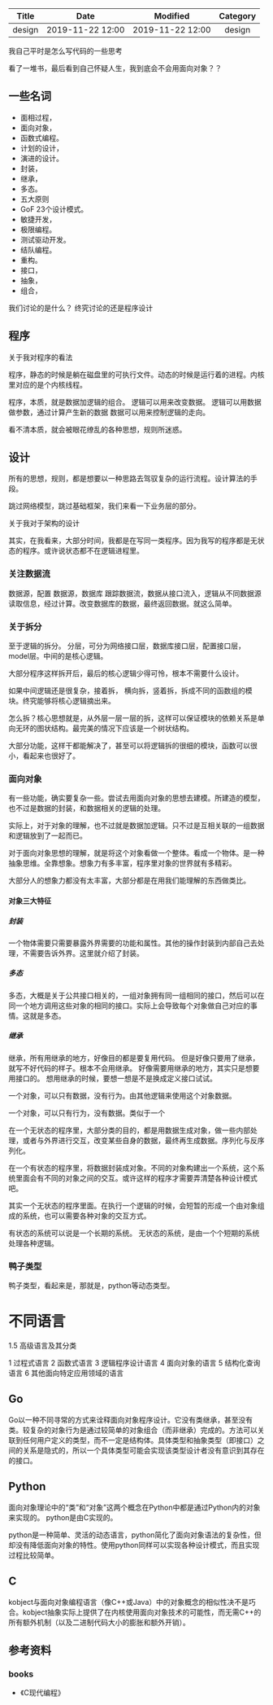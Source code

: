 | Title                | Date             | Modified         | Category          |
|:--------------------:|:----------------:|:----------------:|:-----------------:|
| design      | 2019-11-22 12:00 | 2019-11-22 12:00 | design   |




  
我自己平时是怎么写代码的一些思考

看了一堆书，最后看到自己怀疑人生，我到底会不会用面向对象？？


## 一些名词
- 面相过程，
- 面向对象，
- 函数式编程。
- 计划的设计，
- 演进的设计。
- 封装，
- 继承，
- 多态。
- 五大原则
- GoF 23个设计模式。
- 敏捷开发，
- 极限编程。
- 测试驱动开发。
- 结队编程。
- 重构。
- 接口，
- 抽象，
- 组合，




我们讨论的是什么？
终究讨论的还是程序设计


## 程序

关于我对程序的看法

程序，静态的时候是躺在磁盘里的可执行文件。动态的时候是运行着的进程。内核里对应的是个内核线程。

程序，本质，就是数据加逻辑的组合。
逻辑可以用来改变数据。
逻辑可以用数据做参数，通过计算产生新的数据
数据可以用来控制逻辑的走向。

看不清本质，就会被眼花缭乱的各种思想，规则所迷惑。

## 设计
所有的思想，规则，都是想要以一种思路去驾驭复杂的运行流程。设计算法的手段。



跳过网络模型，跳过基础框架，我们来看一下业务层的部分。


关于我对于架构的设计


其实，在我看来，大部分时间，我都是在写同一类程序。因为我写的程序都是无状态的程序。或许说状态都不在逻辑进程里。

### 关注数据流

数据源，配置
数据源，数据库
跟踪数据流，数据从接口流入，逻辑从不同数据源读取信息，经过计算。改变数据库的数据，最终返回数据。就这么简单。

### 关于拆分

至于逻辑的拆分。
分层，可分为网络接口层，数据库接口层，配置接口层，model层。中间的是核心逻辑。


大部分程序这样拆开后，最后的核心逻辑少得可怜，根本不需要什么设计。


如果中间逻辑还是很复杂，接着拆，
横向拆，竖着拆，拆成不同的函数组的模块。终究能够将核心逻辑摘出来。


怎么拆？核心思想就是，从外层一层一层的拆，这样可以保证模块的依赖关系是单向无环的图状结构。最完美的情况下应该是一个树状结构。



大部分功能，这样干都能解决了，甚至可以将逻辑拆的很细的模块，函数可以很小，看起来也很好了。


### 面向对象

有一些功能，确实要复杂一些。尝试去用面向对象的思想去建模。所建造的模型，也不过是数据的封装，和数据相关的逻辑的处理。

实际上，对于对象的理解，也不过就是数据加逻辑。只不过是互相关联的一组数据和逻辑放到了一起而已。

对于面向对象思想的理解，就是将这个对象看做一个整体。看成一个物体。是一种抽象思维。全靠想象。想象力有多丰富，程序里对象的世界就有多精彩。

大部分人的想象力都没有太丰富，大部分都是在用我们能理解的东西做类比。


#### 对象三大特征

##### 封装
一个物体需要只需要暴露外界需要的功能和属性。其他的操作封装到内部自己去处理，不需要告诉外界。这里就介绍了封装。   
##### 多态
多态，大概是关于公共接口相关的，一组对象拥有同一组相同的接口，然后可以在同一个地方调用这些对象的相同的接口。实际上会导致每个对象做自己对应的事情。这就是多态。
##### 继承
继承，所有用继承的地方，好像目的都是要复用代码。
但是好像只要用了继承，就写不好代码的样子。根本不会用继承。
好像需要用继承的地方，其实只是想要用接口的。
想用继承的时候，要想一想是不是换成定义接口试试。


一个对象，可以只有数据，没有行为。由其他逻辑来使用这个对象数据。

一个对象，可以只有行为，没有数据。类似于一个


在一个无状态的程序里，大部分类的目的，都是用数据生成对象，做一些内部处理，或者与外界进行交互，改变某些自身的数据，最终再生成数据。序列化与反序列化。

在一个有状态的程序里，将数据封装成对象。不同的对象构建出一个系统，这个系统里面会有不同的对象之间的交互。或许这样的程序才需要弄清楚各种设计模式吧。

其实一个无状态的程序里面。在执行一个逻辑的时候，会短暂的形成一个由对象组成的系统，也可以需要各种对象的交互方式。

有状态的系统可以说是一个长期的系统。
无状态的系统，是由一个个短期的系统处理各种逻辑。



### 鸭子类型

鸭子类型，看起来是，那就是，python等动态类型。



# 不同语言

1.5 高级语言及其分类

1 过程式语言
2 函数式语言
3 逻辑程序设计语言
4 面向对象的语言
5 结构化查询语言
6 其他面向特定应用领域的语言


## Go

Go以一种不同寻常的方式来诠释面向对象程序设计。它没有类继承，甚至没有类。较复杂的对象行为是通过较简单的对象组合（而非继承）完成的。方法可以关联到任何用户定义的类型，而不一定是结构体。具体类型和抽象类型（即接口）之间的关系是隐式的，所以一个具体类型可能会实现该类型设计者没有意识到其存在的接口。


## Python
面向对象理论中的“类”和“对象”这两个概念在Python中都是通过Python内的对象来实现的。
python是由C实现的。


python是一种简单、灵活的动态语言，python简化了面向对象语法的复杂性，但却没有降低面向对象的特性。使用python同样可以实现各种设计模式，而且实现过程比较简单。



## C

kobject与面向对象编程语言（像C++或Java）中的对象概念的相似性决不是巧合。kobject抽象实际上提供了在内核使用面向对象技术的可能性，而无需C++的所有额外机制（以及二进制代码大小的膨胀和额外开销）。





## 参考资料
### books
- 《C现代编程》



